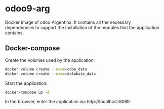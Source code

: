 # odoo9-arg

Docker image of odoo Argentina.
It contains all the necessary dependencies to support the installation of the modules that the application contains.

## Docker-compose

Create the volumes used by the application:

```bash
docker volume create --name=odoo_data
docker volume create --name=database_data
```

Start the application:
```bash
docker-compose up -d
```

In the browser, enter the application via http://localhost:8069
